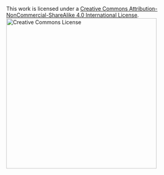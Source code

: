 This work is licensed under a [Creative Commons Attribution-NonCommercial-ShareAlike 4.0 International License](http://creativecommons.org/licenses/by-nc-sa/4.0/). \
<a href="http://creativecommons.org/licenses/by-nc-sa/4.0/"><img src="https://mirrors.creativecommons.org/presskit/buttons/88x31/svg/by-nc-sa.svg" width="400" alt="Creative Commons License" /></a>
<br />

